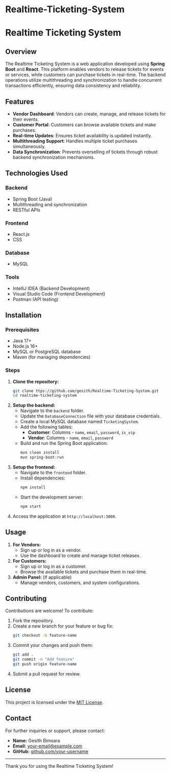 # Realtime-Ticketing-System
# Realtime Ticketing System

## Overview
The Realtime Ticketing System is a web application developed using **Spring Boot** and **React**. This platform enables vendors to release tickets for events or services, while customers can purchase tickets in real-time. The backend operations utilize multithreading and synchronization to handle concurrent transactions efficiently, ensuring data consistency and reliability.

## Features
- **Vendor Dashboard**: Vendors can create, manage, and release tickets for their events.
- **Customer Portal**: Customers can browse available tickets and make purchases.
- **Real-time Updates**: Ensures ticket availability is updated instantly.
- **Multithreading Support**: Handles multiple ticket purchases simultaneously.
- **Data Synchronization**: Prevents overselling of tickets through robust backend synchronization mechanisms.

## Technologies Used
### Backend
- Spring Boot (Java)
- Multithreading and synchronization
- RESTful APIs

### Frontend
- React.js
- CSS

### Database
- MySQL 

### Tools
- IntelliJ IDEA (Backend Development)
- Visual Studio Code (Frontend Development)
- Postman (API testing)

## Installation
### Prerequisites
- Java 17+
- Node.js 16+
- MySQL or PostgreSQL database
- Maven (for managing dependencies)

### Steps
1. **Clone the repository:**
   ```bash
   git clone ttps://github.com/gesith/Realtime-Ticketing-System.git
   cd realtime-ticketing-system
   ```
2. **Setup the backend:**
   - Navigate to the `backend` folder.
   - Update the `DatabaseConnection` file with your database credentials.
   - Create a local MySQL database named `TicketingSystem`.
   - Add the following tables:
     - **Customer**: Columns - `name`, `email`, `password`, `is_vip`
     - **Vendor**: Columns - `name`, `email`, `password`
   - Build and run the Spring Boot application:
     ```bash
     mvn clean install
     mvn spring-boot:run
     ```
3. **Setup the frontend:**
   - Navigate to the `frontend` folder.
   - Install dependencies:
     ```bash
     npm install
     ```
   - Start the development server:
     ```bash
     npm start
     ```
4. Access the application at `http://localhost:3000`.

## Usage
1. **For Vendors:**
   - Sign up or log in as a vendor.
   - Use the dashboard to create and manage ticket releases.
2. **For Customers:**
   - Sign up or log in as a customer.
   - Browse the available tickets and purchase them in real-time.
3. **Admin Panel:** (if applicable)
   - Manage vendors, customers, and system configurations.

## Contributing
Contributions are welcome! To contribute:
1. Fork the repository.
2. Create a new branch for your feature or bug fix:
   ```bash
   git checkout -b feature-name
   ```
3. Commit your changes and push them:
   ```bash
   git add .
   git commit -m "Add feature"
   git push origin feature-name
   ```
4. Submit a pull request for review.

## License
This project is licensed under the [MIT License](LICENSE).

## Contact
For further inquiries or support, please contact:
- **Name:** Gesith Bimsara
- **Email:** your-email@example.com
- **GitHub:** [github.com/your-username](https://github.com/your-username)

---
Thank you for using the Realtime Ticketing System!

